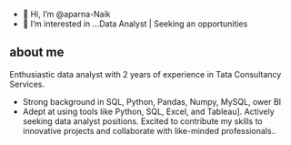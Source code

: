 - 👋 Hi, I’m @aparna-Naik
- 👀 I’m interested in ...Data Analyst | Seeking an opportunities 


<!---
aparna-Naik/aparna-Naik is a ✨ special ✨ repository because its `README.md` (this file) appears on your GitHub profile.
You can click the Preview link to take a look at your changes.
--->
## about me
Enthusiastic data analyst with 2 years of experience in Tata Consultancy Services.
- Strong background in SQL, Python, Pandas, Numpy, MySQL, ower BI
- Adept at using tools like Python, SQL, Excel, and Tableau].
 Actively seeking data analyst positions. Excited to contribute my skills to innovative projects and collaborate with like-minded professionals..
